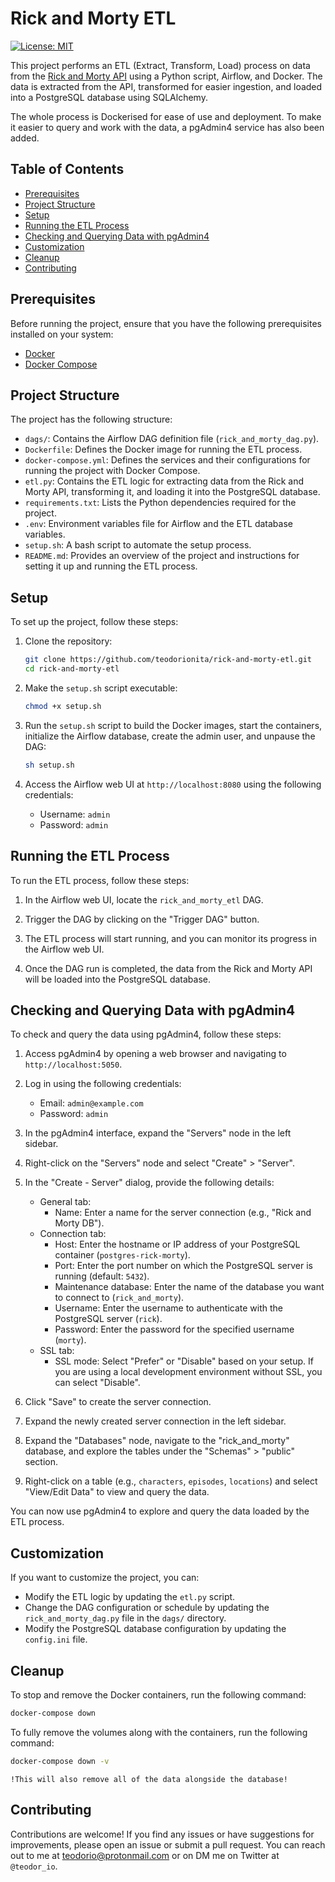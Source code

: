 # Rick and Morty ETL

[![License: MIT](https://img.shields.io/badge/License-MIT-blue.svg)](https://opensource.org/licenses/MIT)

This project performs an ETL (Extract, Transform, Load) process on data from the [Rick and Morty API](https://rickandmortyapi.com/) using a Python script, Airflow, and Docker. The data is extracted from the API, transformed for easier ingestion, and loaded into a PostgreSQL database using SQLAlchemy.

The whole process is Dockerised for ease of use and deployment. To make it easier to query and work with the data, a pgAdmin4 service has also been added.

## Table of Contents

- [Prerequisites](#prerequisites)
- [Project Structure](#project-structure)
- [Setup](#setup)
- [Running the ETL Process](#running-the-etl-process)
- [Checking and Querying Data with pgAdmin4](#checking-and-querying-data-with-pgadmin4)
- [Customization](#customization)
- [Cleanup](#cleanup)
- [Contributing](#contributing)

## Prerequisites

Before running the project, ensure that you have the following prerequisites installed on your system:

- [Docker](https://www.docker.com/)
- [Docker Compose](https://docs.docker.com/compose/)

## Project Structure

The project has the following structure:

- `dags/`: Contains the Airflow DAG definition file (`rick_and_morty_dag.py`).
- `Dockerfile`: Defines the Docker image for running the ETL process.
- `docker-compose.yml`: Defines the services and their configurations for running the project with Docker Compose.
- `etl.py`: Contains the ETL logic for extracting data from the Rick and Morty API, transforming it, and loading it into the PostgreSQL database.
- `requirements.txt`: Lists the Python dependencies required for the project.
- `.env`: Environment variables file for Airflow and the ETL database variables.
- `setup.sh`: A bash script to automate the setup process.
- `README.md`: Provides an overview of the project and instructions for setting it up and running the ETL process.

## Setup

To set up the project, follow these steps:

1. Clone the repository:
   ```bash
   git clone https://github.com/teodorionita/rick-and-morty-etl.git
   cd rick-and-morty-etl
   ```

2. Make the `setup.sh` script executable:
   ```bash
   chmod +x setup.sh
   ```

3. Run the `setup.sh` script to build the Docker images, start the containers, initialize the Airflow database, create the admin user, and unpause the DAG:
   ```bash
   sh setup.sh
   ```

4. Access the Airflow web UI at `http://localhost:8080` using the following credentials:
   - Username: `admin`
   - Password: `admin`

## Running the ETL Process

To run the ETL process, follow these steps:

1. In the Airflow web UI, locate the `rick_and_morty_etl` DAG.

2. Trigger the DAG by clicking on the "Trigger DAG" button.

3. The ETL process will start running, and you can monitor its progress in the Airflow web UI.

4. Once the DAG run is completed, the data from the Rick and Morty API will be loaded into the PostgreSQL database.

## Checking and Querying Data with pgAdmin4

To check and query the data using pgAdmin4, follow these steps:

1. Access pgAdmin4 by opening a web browser and navigating to `http://localhost:5050`.

2. Log in using the following credentials:
   - Email: `admin@example.com`
   - Password: `admin`

3. In the pgAdmin4 interface, expand the "Servers" node in the left sidebar.

4. Right-click on the "Servers" node and select "Create" > "Server".

5. In the "Create - Server" dialog, provide the following details:
   - General tab:
     - Name: Enter a name for the server connection (e.g., "Rick and Morty DB").
   - Connection tab:
     - Host: Enter the hostname or IP address of your PostgreSQL container (`postgres-rick-morty`).
     - Port: Enter the port number on which the PostgreSQL server is running (default: `5432`).
     - Maintenance database: Enter the name of the database you want to connect to (`rick_and_morty`).
     - Username: Enter the username to authenticate with the PostgreSQL server (`rick`).
     - Password: Enter the password for the specified username (`morty`).
   - SSL tab:
     - SSL mode: Select "Prefer" or "Disable" based on your setup. If you are using a local development environment without SSL, you can select "Disable".

6. Click "Save" to create the server connection.

7. Expand the newly created server connection in the left sidebar.

8. Expand the "Databases" node, navigate to the "rick_and_morty" database, and explore the tables under the "Schemas" > "public" section.

9. Right-click on a table (e.g., `characters`, `episodes`, `locations`) and select "View/Edit Data" to view and query the data.

You can now use pgAdmin4 to explore and query the data loaded by the ETL process.

## Customization

If you want to customize the project, you can:

- Modify the ETL logic by updating the `etl.py` script.
- Change the DAG configuration or schedule by updating the `rick_and_morty_dag.py` file in the `dags/` directory.
- Modify the PostgreSQL database configuration by updating the `config.ini` file.

## Cleanup

To stop and remove the Docker containers, run the following command:
```bash
docker-compose down
```

To fully remove the volumes along with the containers, run the following command:
```bash
docker-compose down -v
```
`!This will also remove all of the data alongside the database!`

## Contributing

Contributions are welcome! If you find any issues or have suggestions for improvements, please open an issue or submit a pull request. You can reach out to me at teodorio@protonmail.com or on DM me on Twitter at `@teodor_io`.
